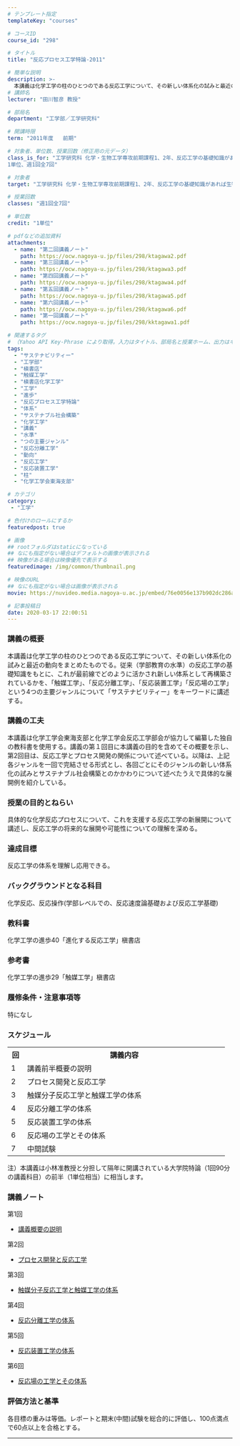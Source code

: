 ```yaml
---
# テンプレート指定
templateKey: "courses"

# コースID
course_id: "298"

# タイトル
title: "反応プロセス工学特論-2011"

# 簡単な説明
description: >-
  本講義は化学工学の柱のひとつのである反応工学について、その新しい体系化の試みと最近の動向をまとめたものでる。従来（学部教育の水準）の反応工学の基礎知識をもとに、これが最前線でどのように活かされ新しい体系として再構築されているかを、「触媒工学」、「反応分離工学」、「反応装置工学」「反応場の工学」という4つの主要ジャンルについて「サステナビリティー」をキーワードに講述する。 ....
# 講師名
lecturer: "田川智彦 教授"

# 部局名
department: "工学部／工学研究科"

# 開講時限
term: "2011年度	前期"

# 対象者、単位数、授業回数（修正用の元データ）
class_is_for: "工学研究科 化学・生物工学専攻前期課程1、2年、反応工学の基礎知識があれば生物工学専攻以外でも受講可能
1単位、週1回全7回"

# 対象者
target: "工学研究科 化学・生物工学専攻前期課程1、2年、反応工学の基礎知識があれば生物工学専攻以外でも受講可能"

# 授業回数
classes: "週1回全7回"

# 単位数
credit: "1単位"

# pdfなどの追加資料
attachments:
  - name: "第二回講義ノート" 
    path: https://ocw.nagoya-u.jp/files/298/ktagawa2.pdf
  - name: "第三回講義ノート" 
    path: https://ocw.nagoya-u.jp/files/298/ktagawa3.pdf
  - name: "第四回講義ノート" 
    path: https://ocw.nagoya-u.jp/files/298/ktagawa4.pdf
  - name: "第五回講義ノート" 
    path: https://ocw.nagoya-u.jp/files/298/ktagawa5.pdf
  - name: "第六回講義ノート" 
    path: https://ocw.nagoya-u.jp/files/298/ktagawa6.pdf
  - name: "第一回講義ノート" 
    path: https://ocw.nagoya-u.jp/files/298/kktagawa1.pdf

# 関連するタグ
# （Yahoo API Key-Phrase により取得。入力はタイトル、部局名と授業ホーム、出力はキーフレーズ（tags））
tags:
  - "サステナビリティー"
  - "工学部"
  - "槇書店"
  - "触媒工学"
  - "槇書店化学工学"
  - "工学"
  - "進歩"
  - "反応プロセス工学特論"
  - "体系"
  - "サステナブル社会構築"
  - "化学工学"
  - "講義"
  - "水準"
  - "つの主要ジャンル"
  - "反応分離工学"
  - "動向"
  - "反応工学"
  - "反応装置工学"
  - "柱"
  - "化学工学会東海支部"

# カテゴリ
category:
 - "工学"

# 色付けのロールにするか
featuredpost: true

# 画像
## rootフォルダはstaticになっている
## なにも指定がない場合はデフォルトの画像が表示される
## 映像がある場合は映像優先で表示する
featuredimage: /img/common/thumbnail.png

# 映像のURL
## なにも指定がない場合は画像が表示される
movie: https://nuvideo.media.nagoya-u.ac.jp/embed/76e0056e137b902dc286ab9bc4fe51a7933f3ac7

# 記事投稿日
date: 2020-03-17 22:00:51
---
```


### 講義の概要

本講義は化学工学の柱のひとつのである反応工学について、その新しい体系化の試みと最近の動向をまとめたものでる。従来（学部教育の水準）の反応工学の基礎知識をもとに、これが最前線でどのように活かされ新しい体系として再構築されているかを、「触媒工学」、「反応分離工学」、「反応装置工学」「反応場の工学」という4つの主要ジャンルについて「サステナビリティー」をキーワードに講述する。


### 講義の工夫

本講義は化学工学会東海支部と化学工学会反応工学部会が協力して編纂した独自の教科書を使用する。講義の第１回目に本講義の目的を含めてその概要を示し、第2回目は、反応工学とプロセス開発の関係について述べている。以降は、上記各ジャンルを一回で完結させる形式とし、各回ごとにそのジャンルの新しい体系化の試みとサステナブル社会構築とのかかわりについて述べたうえで具体的な展開例を紹介している。





### 授業の目的とねらい

具体的な化学反応プロセスについて、これを支援する反応工学の新展開について講述し、反応工学の将来的な展開や可能性についての理解を深める。

### 達成目標

反応工学の体系を理解し応用できる。

### バックグラウンドとなる科目

化学反応、反応操作(学部レベルでの、反応速度論基礎および反応工学基礎)

### 教科書

化学工学の進歩40「進化する反応工学」槇書店

### 参考書

化学工学の進歩29「触媒工学」槇書店

### 履修条件・注意事項等

特になし


<h3>スケジュール</h3>
<table class="basic" width="455">
<tr>
<th width="20" class="center">回</th>
<th width="435" class="center">講義内容</th>
</tr>
<tr>
<td width="20" class="center">1</td>
<td width="435">講義前半概要の説明</td>
</tr>
<tr>
<td width="20" class="center">2</td>
<td width="435">プロセス開発と反応工学</td>
</tr>
<tr>
<td width="20" class="center">3</td>
<td width="435">触媒分子反応工学と触媒工学の体系</td>
</tr>
<tr>
<td width="20" class="center">4</td>
<td width="435">反応分離工学の体系</td>
</tr>
<tr>
<td width="20" class="center">5</td>
<td width="435">反応装置工学の体系</td>
</tr>
<tr>
<td width="20" class="center">6</td>
<td width="435">反応場の工学とその体系</td>
</tr>
<tr>
<td width="20" class="center">7</td>
<td width="435">中間試験</td>
</tr>
</table>
<p>注）本講義は小林准教授と分担して隔年に開講されている大学院特論（1回90分の講義科目）の前半（1単位相当）に相当します。</p>


### 講義ノート

第1回

- [講義概要の説明](https://ocw.nagoya-u.jp/files/298/kktagawa1.pdf) 

第2回

- [プロセス開発と反応工学](https://ocw.nagoya-u.jp/files/298/ktagawa2.pdf) 

第3回

- [触媒分子反応工学と触媒工学の体系](https://ocw.nagoya-u.jp/files/298/ktagawa3.pdf) 

第4回

- [反応分離工学の体系](https://ocw.nagoya-u.jp/files/298/ktagawa4.pdf) 

第5回

- [反応装置工学の体系](https://ocw.nagoya-u.jp/files/298/ktagawa5.pdf) 

第6回

- [反応場の工学とその体系](https://ocw.nagoya-u.jp/files/298/ktagawa6.pdf) 





### 評価方法と基準

各目標の重みは等価。レポートと期末(中間)試験を総合的に評価し、100点満点で60点以上を合格とする。





-----